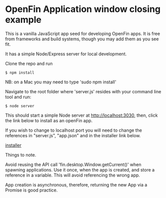 # OpenFin Application window closing example
This is a vanilla JavaScript app seed for developing OpenFin apps. It is free from frameworks and build systems, though you may add them as you see fit.

It has a simple Node/Express server for local development.

Clone the repo and run

```
$ npm install
```
NB: on a Mac you may need to type 'sudo npm install'

Navigate to the root folder where 'server.js' resides with your command line tool and run:

```
$ node server
```

This should start a simple Node server at [http://localhost:3030](http://localhost:3030), then, click the link below to install as an openFin app.

If you wish to change to localhost port you will need to change the references in "server.js", "app.json" and in the installer link below.

[installer](https://dl.openfin.co/services/download?fileName=window_closing&config=http://localhost:3030/app.json)

Things to note. 

Avoid reusing the API call 'fin.desktop.Window.getCurrent()' when spawning applications. Use it once, when the app is created, and store a reference in a variable. This will avoid referencing the wrong app.

App creation is asynchronous, therefore, returning the new App via a Promise is good practice.
 
 